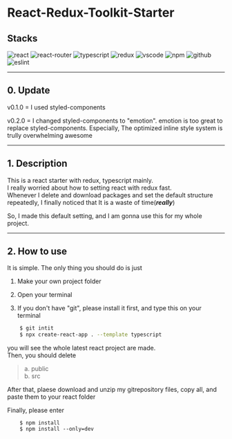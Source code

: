 # React-Redux-Toolkit-Starter

## Stacks

![react](https://badges.aleen42.com/src/react.svg)
![react-router](https://badges.aleen42.com/src/router.svg)
![typescript](https://badges.aleen42.com/src/typescript.svg)
![redux](https://badges.aleen42.com/src/redux.svg)
![vscode](https://badges.aleen42.com/src/visual_studio.svg)
![npm](https://badges.aleen42.com/src/npm.svg)
![github](https://badges.aleen42.com/src/github.svg)
![eslint](https://badges.aleen42.com/src/eslint.svg)

---

## 0. Update

v0.1.0 = I used styled-components

v0.2.0 = I changed styled-components to "emotion". emotion is too great to replace styled-components. Especially, The optimized inline style system is trully overwhelming awesome

---

## 1. Description

This is a react starter with redux, typescript mainly.  
I really worried about how to setting react with redux fast.  
Whenever I delete and download packages and set the default structure repeatedly, I finally noticed that It is a waste of time(**_really_**)

So, I made this default setting, and I am gonna use this for my whole project.

---

## 2. How to use

It is simple. The only thing you should do is just

1. Make your own project folder

2. Open your terminal

3. If you don't have "git", please install it first, and type this on your terminal

```Bash
    $ git intit
    $ npx create-react-app . --template typescript
```

you will see the whole latest react project are made.  
Then, you should delete

> a. public  
> b. src

After that, plaese download and unzip my gitrepository files, copy all, and paste them to your react folder

Finally, please enter

```
    $ npm install
    $ npm install --only=dev
```
